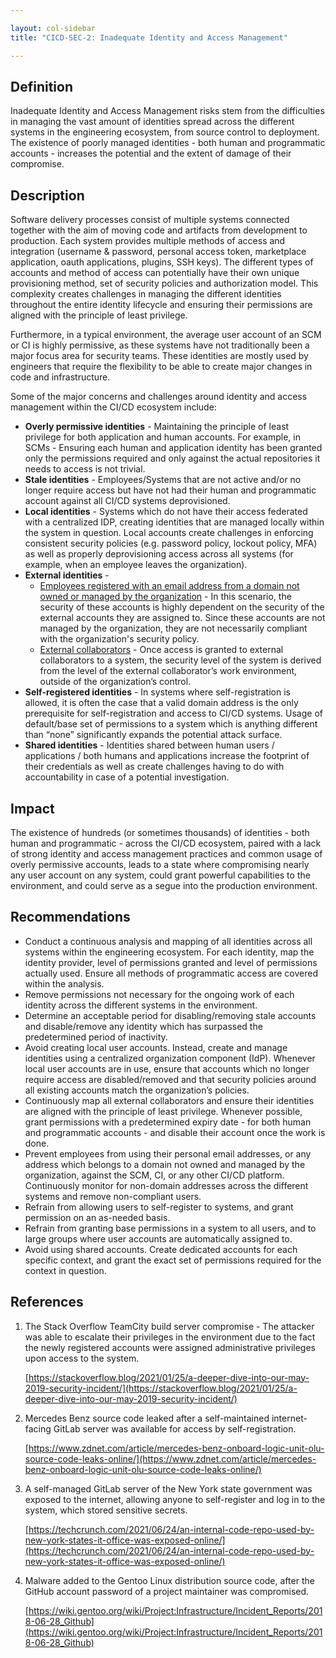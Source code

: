 ```yaml
---

layout: col-sidebar
title: "CICD-SEC-2: Inadequate Identity and Access Management"

---
```

## Definition


Inadequate Identity and Access Management risks stem from the difficulties in managing the vast amount of identities spread across the different systems in the engineering ecosystem, from source control to deployment. The existence of poorly managed identities - both human and programmatic accounts - increases the potential and the extent of damage of their compromise. 


## Description

Software delivery processes consist of multiple systems connected together with the aim of moving code and artifacts from development to production. Each system provides multiple methods of access and integration (username & password, personal access token, marketplace application, oauth applications, plugins, SSH keys). The different types of accounts and method of access can potentially have their own unique provisioning method, set of security policies and authorization model. This complexity creates challenges in managing the different identities throughout the entire identity lifecycle and ensuring their permissions are aligned with the principle of least privilege.

Furthermore, in a typical environment, the average user account of an SCM or CI is highly permissive, as these systems have not traditionally been a major focus area for security teams. These identities are mostly used by engineers that require the flexibility to be able to create major changes in code and infrastructure. 

Some of the major concerns and challenges around identity and access management within the CI/CD ecosystem include:



* **Overly permissive identities** - Maintaining the principle of least privilege for both application and human accounts. For example, in SCMs - Ensuring each human and application identity has been granted only the permissions required and only against the actual repositories it needs to access is not trivial.
* **Stale identities** - Employees/Systems that are not active and/or no longer require access but have not had their human and programmatic account against all CI/CD systems deprovisioned.
* **Local identities** - Systems which do not have their access federated with a centralized IDP, creating identities that are managed locally within the system in question. Local accounts create challenges in enforcing consistent security policies (e.g. password policy, lockout policy, MFA) as well as properly deprovisioning access across all systems (for example, when an employee leaves the organization).
* **External identities** - 
    * <span style="text-decoration:underline;">Employees registered with an email address from a domain not owned or managed by the organization</span> - In this scenario, the security of these accounts is highly dependent on the security of the external accounts they are assigned to. Since these accounts are not managed by the organization, they are not necessarily compliant with the organization's security policy. 
    * <span style="text-decoration:underline;">External collaborators</span> - Once access is granted to external collaborators to a system, the security level of the system is derived from the level of the external collaborator’s work environment, outside of the organization’s control.
* **Self-registered identities** - In systems where self-registration is allowed, it is often the case that a valid domain address is the only prerequisite for self-registration and access to CI/CD systems. Usage of default/base set of permissions to a system which is anything different than “none” significantly expands the potential attack surface.
* **Shared identities** - Identities shared between human users / applications / both humans and applications increase the footprint of their credentials as well as create challenges having to do with accountability in case of a potential investigation. 


## Impact

The existence of hundreds (or sometimes thousands) of identities - both human and programmatic - across the CI/CD ecosystem, paired with a lack of strong identity and access management practices and common usage of overly permissive accounts, leads to a state where compromising nearly any user account on any system, could grant powerful capabilities to the environment, and could serve as a segue into the production environment.


## Recommendations



* Conduct a continuous analysis and mapping of all identities across all systems within the engineering ecosystem. For each identity, map the identity provider, level of permissions granted and level of permissions actually used. Ensure all methods of programmatic access are covered within the analysis.
* Remove permissions not necessary for the ongoing work of each identity across the different systems in the environment.
* Determine an acceptable period for disabling/removing stale accounts and disable/remove any identity which has surpassed the predetermined period of inactivity.
* Avoid creating local user accounts. Instead, create and manage identities using a centralized organization component (IdP). Whenever local user accounts are in use, ensure that accounts which no longer require access are disabled/removed and that security policies around all existing accounts match the organization’s policies.
* Continuously map all external collaborators and ensure their identities are aligned with the principle of least privilege. Whenever possible, grant permissions with a predetermined expiry date - for both human and programmatic accounts - and disable their account once the work is done.
* Prevent employees from using their personal email addresses, or any address which belongs to a domain not owned and managed by the organization, against the SCM, CI, or any other CI/CD platform. Continuously monitor for non-domain addresses across the different systems and remove non-compliant users.
* Refrain from allowing users to self-register to systems, and grant permission on an as-needed basis.
* Refrain from granting base permissions in a system to all users, and to large groups where user accounts are automatically assigned to.
* Avoid using shared accounts. Create dedicated accounts for each specific context, and grant the exact set of permissions required for the context in question.


## References



1. The Stack Overflow TeamCity build server compromise - The attacker was able to escalate their privileges in the environment due to the fact the newly registered accounts were assigned administrative privileges upon access to the system. 

    [https://stackoverflow.blog/2021/01/25/a-deeper-dive-into-our-may-2019-security-incident/](https://stackoverflow.blog/2021/01/25/a-deeper-dive-into-our-may-2019-security-incident/)

2. Mercedes Benz source code leaked after a self-maintained internet-facing GitLab server was available for access by self-registration.

    [https://www.zdnet.com/article/mercedes-benz-onboard-logic-unit-olu-source-code-leaks-online/](https://www.zdnet.com/article/mercedes-benz-onboard-logic-unit-olu-source-code-leaks-online/)

3. A self-managed GitLab server of the New York state government was exposed to the internet, allowing anyone to self-register and log in to the system, which stored sensitive secrets.

    [https://techcrunch.com/2021/06/24/an-internal-code-repo-used-by-new-york-states-it-office-was-exposed-online/](https://techcrunch.com/2021/06/24/an-internal-code-repo-used-by-new-york-states-it-office-was-exposed-online/)

4. Malware added to the Gentoo Linux distribution source code, after the GitHub account password of a project maintainer was compromised.

    [https://wiki.gentoo.org/wiki/Project:Infrastructure/Incident_Reports/2018-06-28_Github](https://wiki.gentoo.org/wiki/Project:Infrastructure/Incident_Reports/2018-06-28_Github)
